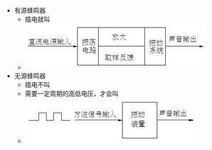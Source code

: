 - 有源蜂鸣器
	- 插电就叫
	- ![](../photo/Pasted%20image%2020231006105011.png)
- 无源蜂鸣器
	- 插电不叫
	- 需要一定周期的高低电压，才会叫
	- ![](../photo/Pasted%20image%2020231006104938.png)

